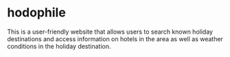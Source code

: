 # hodophile

This is a user-friendly website that allows users to search known holiday destinations and access information on hotels in the area as well as weather conditions in the holiday destination.
